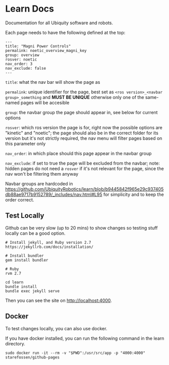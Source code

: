# Learn Docs

Documentation for all Ubiquity software and robots.

Each page needs to have the following defined at the top:

    ---
    title: "Magni Power Controls"
    permalink: noetic_overview_magni_key
    group: overview
    rosver: noetic
    nav_order: 3
    nav_exclude: false
    ---


`title`: what the nav bar will show the page as

`permalink`: unique identifier for the page, best set as `<ros version>_<navbar group>_something` and **MUST BE UNIQUE** otherwise only one of the same-named pages will be accesible

`group`: the navbar group the page should appear in, see below for current options

`rosver`: which ros version the page is for, right now the possible options are "kinetic" and "noetic"; the page should also be in the correct folder for its version but it's not strictly required, the nav menu will filter pages based on this parameter only

`nav_order`: in which place should this page appear in the navbar group

`nav_exclude`: if set to true the page will be excluded from the navbar; note: hidden pages do not need a `rosver` if it's not relevant for the page, since the nav won't be filtering them anyway

Navbar groups are hardcoded in https://github.com/UbiquityRobotics/learn/blob/b9445842f965e29c937405db88ae9717b9152789/_includes/nav.html#L95 for simplicity and to keep the order correct.

## Test Locally

Github can be very slow (up to 20 mins) to show changes so testing stuff locally can be a good option.

    # Install jekyll, and Ruby version 2.7
    https://jekyllrb.com/docs/installation/

    # Install bundler
    gem install bundler
    
    # Ruby
    rvm 2.7

    cd learn
    bundle install
    bundle exec jekyll serve

Then you can see the site on [http://localhost:4000](http://localhost:4000).

## Docker
To test changes locally, you can also use docker.

If you have docker installed, you can run the following command in the learn directory.

    sudo docker run -it --rm -v "$PWD":/usr/src/app -p "4000:4000" starefossen/github-pages

